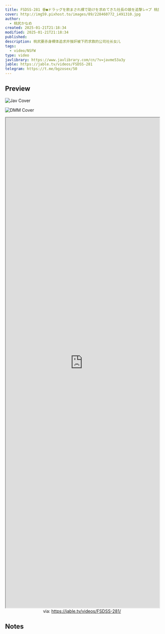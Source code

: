 ```yaml
---
title: FSDSS-281 昏●ドラッグを飲まされ裸で助けを求めてきた社長の娘を追撃レ×プ 桃尻かなめ
cover: http://img59.pixhost.to/images/89/228460772_i491310.jpg
author:
  - 桃尻かなめ
created: 2025-01-21T21:18:34
modified: 2025-01-21T21:18:34
published: 
description: 桃尻要赤身裸体追求并强奸被下药求救的公司社长女儿
tags:
  - video/NSFW
type: video
javlibrary: https://www.javlibrary.com/cn/?v=javme53a3y
jable: https://jable.tv/videos/FSDSS-281
telegram: https://t.me/bgzosex/50
---
```

## Preview

![Jav Cover](http:////img59.pixhost.to/images/89/228460772_i491310.jpg)

![DMM Cover](https://pics.dmm.co.jp/mono/movie/adult/fsdss281/fsdss281pl.jpg)

<iframe src='https://jable.tv/videos/FSDSS-281/' style='height:40vh;width:100%' class='iframe-radius' allow='fullscreen'></iframe>
<center>via: <a href='https://jable.tv/videos/FSDSS-281/' target='_blank' class='external-link'>https://jable.tv/videos/FSDSS-281/</a></center>


## Notes

